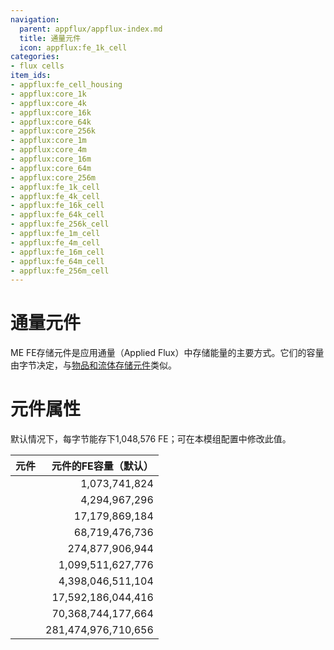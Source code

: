 ```yaml
---
navigation:
  parent: appflux/appflux-index.md
  title: 通量元件
  icon: appflux:fe_1k_cell
categories:
- flux cells
item_ids:
- appflux:fe_cell_housing
- appflux:core_1k
- appflux:core_4k
- appflux:core_16k
- appflux:core_64k
- appflux:core_256k
- appflux:core_1m
- appflux:core_4m
- appflux:core_16m
- appflux:core_64m
- appflux:core_256m
- appflux:fe_1k_cell
- appflux:fe_4k_cell
- appflux:fe_16k_cell
- appflux:fe_64k_cell
- appflux:fe_256k_cell
- appflux:fe_1m_cell
- appflux:fe_4m_cell
- appflux:fe_16m_cell
- appflux:fe_64m_cell
- appflux:fe_256m_cell
---
```


# 通量元件

<Column>
  <Row>
    <ItemImage id="appflux:fe_1k_cell" scale="4" />
    <ItemImage id="appflux:fe_4k_cell" scale="4" />
    <ItemImage id="appflux:fe_16k_cell" scale="4" />
    <ItemImage id="appflux:fe_64k_cell" scale="4" />
    <ItemImage id="appflux:fe_256k_cell" scale="4" />
  </Row>
  <Row>
    <ItemImage id="appflux:fe_1m_cell" scale="4" />
    <ItemImage id="appflux:fe_4m_cell" scale="4" />
    <ItemImage id="appflux:fe_16m_cell" scale="4" />
    <ItemImage id="appflux:fe_64m_cell" scale="4" />
    <ItemImage id="appflux:fe_256m_cell" scale="4" />
  </Row>
</Column>

ME FE存储元件是应用通量（Applied Flux）中存储能量的主要方式。它们的容量由字节决定，与[物品和流体存储元件](ae2:items-blocks-machines/storage_cells.md)类似。

# 元件属性

默认情况下，每字节能存下1,048,576 FE；可在本模组配置中修改此值。

| 元件                                   | 元件的FE容量（默认） |
| -------------------------------------- | -------------------: |
| <ItemLink id="appflux:fe_1k_cell" />   |        1,073,741,824 |
| <ItemLink id="appflux:fe_4k_cell" />   |        4,294,967,296 |
| <ItemLink id="appflux:fe_16k_cell" />  |       17,179,869,184 |
| <ItemLink id="appflux:fe_64k_cell" />  |       68,719,476,736 |
| <ItemLink id="appflux:fe_256k_cell" /> |      274,877,906,944 |
| <ItemLink id="appflux:fe_1m_cell" />   |    1,099,511,627,776 |
| <ItemLink id="appflux:fe_4m_cell" />   |    4,398,046,511,104 |
| <ItemLink id="appflux:fe_16m_cell" />  |   17,592,186,044,416 |
| <ItemLink id="appflux:fe_64m_cell" />  |   70,368,744,177,664 |
| <ItemLink id="appflux:fe_256m_cell" /> |  281,474,976,710,656 |

